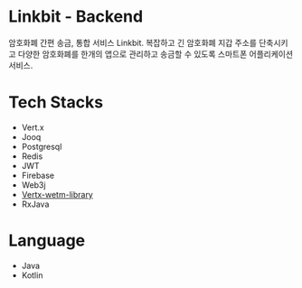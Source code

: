 # Linkbit - Backend
암호화폐 간편 송금, 통합 서비스 Linkbit.
복잡하고 긴 암호화폐 지갑 주소를 단축시키고 다양한 암호화폐를 한개의 앱으로 관리하고 송금할 수 있도록 스마트폰 어플리케이션 서비스.

# Tech Stacks
- Vert.x
- Jooq
- Postgresql
- Redis
- JWT
- Firebase
- Web3j
- [Vertx-wetm-library](https://github.com/boxfox619/vertx-wetm-library)
- RxJava

# Language
- Java
- Kotlin
